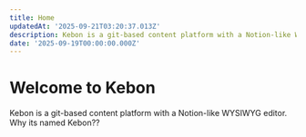 ```yaml
---
title: Home
updatedAt: '2025-09-21T03:20:37.013Z'
description: Kebon is a git-based content platform with a Notion-like WYSIWYG editor.
date: '2025-09-19T00:00:00.000Z'
---
```

# Welcome to Kebon

Kebon is a git-based content platform with a Notion-like WYSIWYG editor.\
Why its named Kebon??
